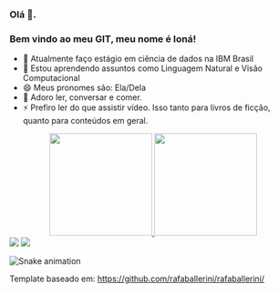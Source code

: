 ### Olá 👋. 
### Bem vindo ao meu GIT, meu nome é Ioná!

- 🔭 Atualmente faço estágio em ciência de dados na IBM Brasil
- 🌱 Estou aprendendo assuntos como Linguagem Natural e Visão Computacional
- 😄 Meus pronomes são: Ela/Dela
- 💬 Adoro ler, conversar e comer.
- ⚡ Prefiro ler do que assistir vídeo. Isso tanto para livros de ficção, quanto para conteúdos em geral.


<div align="center">
  <a href="https://github.com/IonaSantana">
  <img height="180em" src="https://github-readme-stats.vercel.app/api?username=IonaSantana&show_icons=true&theme=dracula&include_all_commits=true&count_private=true"/>
  <img height="180em" src="https://github-readme-stats.vercel.app/api/top-langs/?username=IonaSantana&layout=compact&langs_count=7&theme=dracula"/>
</div>

  <div> 
  <a href = "mailto:ionasantana123@gmail.com"><img src="https://img.shields.io/badge/-Gmail-%23333?style=for-the-badge&logo=gmail&logoColor=white" target="_blank"></a>
  <a href="https://www.linkedin.com/in/iona-santana/" target="_blank"><img src="https://img.shields.io/badge/-LinkedIn-%230077B5?style=for-the-badge&logo=linkedin&logoColor=white" target="_blank"></a> 

 ![Snake animation](https://github.com/IonaSantana/IonaSantana/blob/output/github-contribution-grid-snake.svg)

Template baseado em: https://github.com/rafaballerini/rafaballerini/



